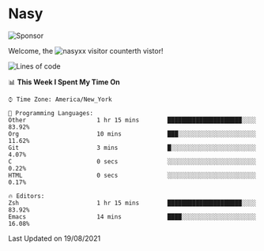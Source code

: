 # Nasy

<!--
<p align="center">
<img height="200" src="https://github-readme-stats.vercel.app/api?username=nasyxx&count_private=true&show_icons=true&theme=dracula&include_all_commits=true"/>
<img height="200" src="https://github-readme-stats.vercel.app/api/top-langs/?username=nasyxx&theme=dracula&hide=html,jupyter+notebook&count_private=true&show_icons=true"/>
</p>

  
----------------
-->

![Sponsor](https://img.shields.io/static/v1.svg?label=Sponsor&message=%E2%9D%A4&logo=GitHub&style=flat&color=pink)
 
Welcome, the ![nasyxx visitor counter](https://count.getloli.com/get/@nasyxx?theme=rule34)th vistor!
 
<!--START_SECTION:waka-->
![Lines of code](https://img.shields.io/badge/From%20Hello%20World%20I%27ve%20Written-5.4%20million%20lines%20of%20code-blue)

📊 **This Week I Spent My Time On** 

```text
⌚︎ Time Zone: America/New_York

💬 Programming Languages: 
Other                    1 hr 15 mins        █████████████████████░░░░   83.92% 
Org                      10 mins             ███░░░░░░░░░░░░░░░░░░░░░░   11.62% 
Git                      3 mins              █░░░░░░░░░░░░░░░░░░░░░░░░   4.07% 
C                        0 secs              ░░░░░░░░░░░░░░░░░░░░░░░░░   0.22% 
HTML                     0 secs              ░░░░░░░░░░░░░░░░░░░░░░░░░   0.17%

🔥 Editors: 
Zsh                      1 hr 15 mins        █████████████████████░░░░   83.92% 
Emacs                    14 mins             ████░░░░░░░░░░░░░░░░░░░░░   16.08%

```


 Last Updated on 19/08/2021
<!--END_SECTION:waka-->

<!-- ![visitors](https://visitor-badge.laobi.icu/badge?page_id=nasyxx.nasyxx) -->
